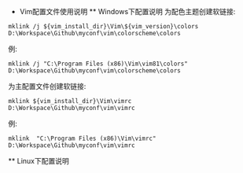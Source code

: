 * Vim配置文件使用说明
** Windows下配置说明
为配色主题创建软链接:
```
mklink /j ${vim_install_dir}\Vim\${vim_version}\colors D:\Workspace\Github\myconf\vim\colorscheme\colors
```
例:
```
mklink /j "C:\Program Files (x86)\Vim\vim81\colors" D:\Workspace\Github\myconf\vim\colorscheme\colors
```
为主配置文件创建软链接:
```
mklink ${vim_install_dir}\Vim\vimrc D:\Workspace\Github\myconf\vim\vimrc
```
例:
```
mklink  "C:\Program Files (x86)\Vim\vimrc" D:\Workspace\Github\myconf\vim\vimrc
```
** Linux下配置说明